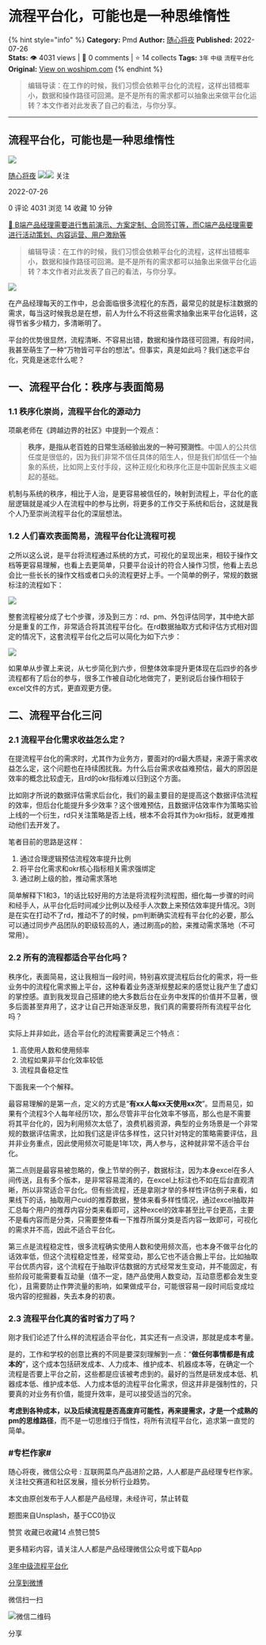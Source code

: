 # 流程平台化，可能也是一种思维惰性
{% hint style="info" %}
**Category:** Pmd
**Author:** [随心将夜](https://www.woshipm.com/u/899576)
**Published:** 2022-07-26  
**Stats:** 👁️ 4031 views | 💬 0 comments | ⭐ 14 collects
**Tags:** `3年` `中级` `流程平台化`
**Original:** [View on woshipm.com](https://www.woshipm.com/pmd/5538439.html)
{% endhint %}
> 编辑导读：在工作的时候，我们习惯会依赖平台化的流程，这样出错概率小，数据和操作路径可回溯。是不是所有的需求都可以抽象出来做平台化运转？本文作者对此发表了自己的看法，与你分享。

---

## 流程平台化，可能也是一种思维惰性

[![](https://static.woshipm.com/WX_U_201906_20190618160048_6018.jpg?imageView2/1/w/72/h/72/q/100)](https://www.woshipm.com/u/899576)

[随心将夜](https://www.woshipm.com/u/899576) ![](https://static.woshipm.com/tag/1121_1@2x.png)![](https://static.woshipm.com/tag/2103_1@2x.png) 关注

2022-07-26

0 评论 4031 浏览 14 收藏 10 分钟

[🔗 B端产品经理需要进行售前演示、方案定制、合同签订等，而C端产品经理需要进行活动策划、内容运营、用户激励等](https://ke.qidianla.com/courses/bcpm)

> 编辑导读：在工作的时候，我们习惯会依赖平台化的流程，这样出错概率小，数据和操作路径可回溯。是不是所有的需求都可以抽象出来做平台化运转？本文作者对此发表了自己的看法，与你分享。

![](https://image.woshipm.com/wp-files/2022/07/JdklpPfrhimGJlvBnej0.jpg)

在产品经理每天的工作中，总会面临很多流程化的东西，最常见的就是标注数据的需求，每当这时候我总是在想，前人为什么不将这些需求抽象出来平台化运转，这得节省多少精力，多清晰明了。

平台的优势很显然，流程清晰、不容易出错，数据和操作路径可回溯，有段时间，我甚至萌生了一种“万物皆可平台的想法”。但事实，真是如此吗？我们迷恋平台化，究竟是迷恋什么呢？

## 一、流程平台化：秩序与表面简易

### 1.1 秩序化崇尚，流程平台化的源动力

项飙老师在《跨越边界的社区》中提到一个观点：

> **秩序，是指从老百姓的日常生活经验出发的一种可预测性**。中国人的公共信任度是很低的，因为我们非常不信任具体的陌生人，但是我们却信任一个抽象的系统，比如网上支付手段，这种正规化和秩序化正是中国新民族主义崛起的基础。

机制与系统的秩序，相比于人治，是更容易被信任的，映射到流程上，平台化的底层逻辑就是减少人在流程中的参与比例，将更多的工作交于系统和后台，这就是我个人乃至崇尚流程平台化的深层想法。

### 1.2 人们喜欢表面简易，流程平台化让流程可视

之所以这么说，是平台将流程通过系统的方式，可视化的呈现出来，相较于操作文档等更容易理解，也看上去更简单，只要平台设计的符合人操作习惯，他看上去总会比一些长长的操作文档或者口头的流程更好上手。一个简单的例子，常规的数据标注的流程如下：

![](https://image.woshipm.com/wp-files/2022/07/X2sddlbpoB0jkGYufvfR.png)

整套流程被分成了七个步骤，涉及到三方：rd、pm、外包评估同学，其中绝大部分是重复的工作，非常适合将其流程平台化。在rd数据抽取方式和评估方式相对固定的情况下，这套流程平台化之后可以简化为如下六步：

![](https://image.woshipm.com/wp-files/2022/07/ZQgSwYESOpi6ccaYcamz.png)

如果单从步骤上来说，从七步简化到六步，但整体效率提升更体现在后四步的各步流程都有了后台的参与，很多工作被自动化地做完了，更别说后台操作相较于excel文件的方式，更直观更方便。

## 二、流程平台化三问

### 2.1 流程平台化需求收益怎么定？

在提流程平台化的需求时，尤其作为业务方，要面对的rd最大质疑，来源于需求收益怎么定，这个问题也在持续困扰我。为什么后台需求收益难预估，最大的原因是效率的概念比较虚无，且rd的okr指标难以归到这个方面。

比如刚才所说的数据评估需求后台化，我们的最主要目的是提高这个数据评估流程的效率，但后台化能提升多少效率？这个很难预估，且数据评估效率作为策略实验上线的一个衍生，rd只关注策略是否上线，根本不会将其作为okr指标，就更难推动他们去开发了。

笔者目前的思路是这样：

1.  通过合理逻辑预估流程效率提升比例
2.  将平台化需求和okr核心指标相关需求强绑定
3.  通过刷上级的脸，推动需求落地

简单解释下1和3，1的话比较好用的方法是将流程列流程图，细化每一步骤的时间和经手人，从平台化后时间减少比例以及经手人次数上来预估效率提升情况。3则是在实在打动不了rd，推动不了的时候，pm判断确实流程有平台化的必要，那么可以通过同步产品团队的职级较高的人，通过刷高p的脸，来推动需求落地（不可常用）。

### 2.2 所有的流程都适合平台化吗？

秩序化，表面简易，这让我相当一段时间，特别喜欢提流程后台化的需求，将一些业务中的流程化需求搬上平台，这种看着业务逐渐规整起来的感觉让我产生了虚幻的掌控感。直到我发现自己搭建的绝大多数后台在业务中发挥的价值并不显著，很多后面甚至弃用了，这才让自己开始逐渐反思，我们真的需要将所有流程平台化吗？

实际上并非如此，适合平台化的流程需要满足三个特点：

1.  高使用人数和使用频率
2.  流程如果非平台化效率较低
3.  流程具备稳定性

下面我来一个个解释。

最容易理解的是第一点，定义的方式是“**有xx人每xx天使用xx次**”。显而易见，如果有个流程3个人每年经历1次，那么尽管非平台化效率不够高，那么也是不需要将其平台化的，因为利用频次太低了，浪费机器资源，典型的业务场景是一个非常规的数据评估需求，比如我们这是评估多样性，这只针对特定的策略需要评估，且并非业务重点，因此使用频次可能是1年1次，两人参与，这种就非常不适合平台化。

第二点则是最容易被忽略的，像上节举的例子，数据标注，因为本身excel在多人间传送，且有多个版本，是非常容易混淆的，在excel上标注也不如在后台直观清晰，所以非常适合平台化。但有些流程，还是拿刚才举的多样性评估例子来看，如果线下的话，抽取用户cuid的推荐数据，整体来看多样性情况，通过excel抽取并汇总每个用户的推荐内容分类来看即可，这种excel的效率甚至比平台更高，主要不是看内容而是分类，只需要整体看一下推荐所属分类是否内容一致即可，可视化的需求并不高，因此不适合平台化。

第三点是流程稳定性，很多流程确实使用人数和使用频次高，也本身不做平台化的话效率低，但这个流程稳定性差，经常变动，那么它也不适合搬上平台。比如抽取平台优质内容，这个流程在于抽取评估数据的方式经常发生变动，并不能固定，有些阶段可能需要看互动量（值不一定，随产品使用人数变动，互动意愿都会发生变化），且需要防止作弊流量的影响，如果做成平台，可能很容易一段时间后变成垃圾内容的挖掘器，失去本身的初衷。

### 2.3 流程平台化真的省时省力了吗？

刚才我们论述了什么样的流程适合平台化，其实还有一点没讲，那就是成本考量。

是的，工作和学校的创意比赛的不同是要深刻理解到一点：“**做任何事情都是有成本的**”，这个成本包括研发成本、人力成本、维护成本、机器成本等，在确定一个流程是否要上平台之前，这些都是应该被考虑到的。最好的当然是研发成本低、机器成本低、维护成本低、人力成本低的流程平台化需求，但这并非是强制性的，只要真的对业务有价值，能提升效率，是可以接受适当的冗余。

**考虑到各种成本，以及后续流程是否高废弃可能性，再来提需求，才是一个成熟的pm的思维路径**，而不是一切思维归于惰性，将所有流程平台化，追求第一直觉的简单。

### #专栏作家#

随心将夜，微信公众号 : 互联网菜鸟产品进阶之路，人人都是产品经理专栏作家。关注社交赛道和社区发展，擅长分析行业趋势。

本文由原创发布于人人都是产品经理，未经许可，禁止转载

题图来自Unsplash，基于CC0协议

赞赏 收藏已收藏14 点赞已赞5

更多精彩内容，请关注人人都是产品经理微信公众号或下载App

[3年](https://www.woshipm.com/tag/3%e5%b9%b4)[中级](https://www.woshipm.com/tag/%e4%b8%ad%e7%ba%a7)[流程平台化](https://www.woshipm.com/tag/%e6%b5%81%e7%a8%8b%e5%b9%b3%e5%8f%b0%e5%8c%96)

[分享到微博](https://service.weibo.com/share/share.php?appkey=2775287854&title=流程平台化，可能也是一种思维惰性&url=https://www.woshipm.com/pmd/5538439.html&pic=https://image.woshipm.com/wp-files/2022/07/JdklpPfrhimGJlvBnej0.jpg)

微信扫一扫

![微信二维码](https://api.pwmqr.com/qrcode/create/?url=https://www.woshipm.com/pmd/5538439.html)

分享